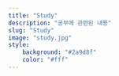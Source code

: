 ```yaml
---
title: "Study"
description: "공부에 관련된 내용"
slug: "Study"
image: "study.jpg"
style:
    background: "#2a9d8f"
    color: "#fff"
---
```

